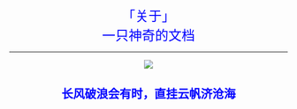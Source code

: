 <center><font color="blue" size="5">「关于」</font></center>

<center><font color="blue" size="5">一只神奇的文档</font></center>

***

<div align="center"> <img src="https://cdn.jsdelivr.net/gh/justcallmeseven/hexoservice/docsimg/coverpage.png"/> </div>



<div align="center"> <h2><font color="blue">长风破浪会有时，直挂云帆济沧海</font></h2> </div>
